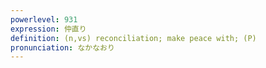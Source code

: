 ```yaml
---
powerlevel: 931
expression: 仲直り
definition: (n,vs) reconciliation; make peace with; (P)
pronunciation: なかなおり
---
```

